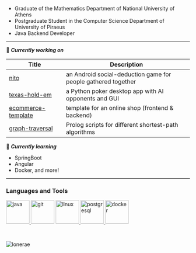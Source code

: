 - Graduate of the Mathematics Department of National University of Athens<br>
- Postgraduate Student in the Computer Science Department of University of Piraeus<br>
- Java Backend Developer

----

🔭 ***Currently working on*** 

| Title | Description |
| --- | --- |
| [nito](https://github.com/lonerae/nito) | an Android social-deduction game for people gathered together |
| [texas-hold-em](https://github.com/lonerae/texas-hold-em) | a Python poker desktop app with AI opponents and GUI |
| [ecommerce-template](https://github.com/lonerae/ecommerce-template) | template for an online shop (frontend & backend) |
| [graph-traversal](https://github.com/lonerae/graph-traversals) | Prolog scripts for different shortest-path algorithms |

🌱 ***Currently learning*** 

- SpringBoot
- Angular
- Docker, and more!

----

<h3 align="left">Languages and Tools</h3>
<p align="left"> 
<a href="https://www.java.com" target="_blank"> <img src="https://www.vectorlogo.zone/logos/java/java-icon.svg" alt="java" width="64" height="64"/> </a>
<a href="https://git-scm.com/" target="_blank"> <img src="https://www.vectorlogo.zone/logos/git-scm/git-scm-icon.svg" alt="git" width="64" height="64"/></a> 
<a href="https://www.linux.org/" target="_blank"> <img src="https://www.vectorlogo.zone/logos/linux/linux-icon.svg" alt="linux" width="64" height="64"/> </a>
<a href="https://www.postgresql.org" target="_blank"> <img src="https://www.vectorlogo.zone/logos/postgresql/postgresql-icon.svg" alt="postgresql" width="64" height="64"/> </a> 
<a href="https://www.docker.com" target="_blank"> <img src="https://www.vectorlogo.zone/logos/docker/docker-official.svg" alt="docker" width="64" height="64"/></a> 
</p>

<br>

<p><img align="center" src="https://github-readme-stats.vercel.app/api/top-langs?username=lonerae&show_icons=true&locale=en&layout=compact" alt="lonerae" /></p>

